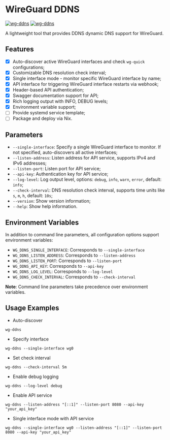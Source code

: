 # WireGuard DDNS

[![wg-ddns](https://img.shields.io/badge/LICENSE-GPLv3%20Liscense-blue?style=flat-square)](./LICENSE)
[![wg-ddns](https://img.shields.io/badge/GitHub-WireGuard%20DDNS-blueviolet?style=flat-square&logo=github)](https://github.com/fernvenue/wg-ddns)

A lightweight tool that provides DDNS dynamic DNS support for WireGuard.

## Features

- [x] Auto-discover active WireGuard interfaces and check `wg-quick` configurations;
- [x] Customizable DNS resolution check interval;
- [x] Single interface mode - monitor specific WireGuard interface by name;
- [x] API interface for triggering WireGuard interface restarts via webhook;
- [x] Header-based API authentication;
- [x] Swagger documentation support for API;
- [x] Rich logging output with INFO, DEBUG levels;
- [x] Environment variable support;
- [ ] Provide systemd service template;
- [ ] Package and deploy via Nix.

## Parameters

- `--single-interface`: Specify a single WireGuard interface to monitor. If not specified, auto-discovers all active interfaces;
- `--listen-address`: Listen address for API service, supports IPv4 and IPv6 addresses;
- `--listen-port`: Listen port for API service;
- `--api-key`: Authentication key for API service;
- `--log-level`: Log output level, options: `debug`, `info`, `warn`, `error`, default: `info`;
- `--check-interval`: DNS resolution check interval, supports time units like `s`, `m`, `h`, default: `10s`;
- `--version`: Show version information;
- `--help`: Show help information.

## Environment Variables

In addition to command line parameters, all configuration options support environment variables:

- `WG_DDNS_SINGLE_INTERFACE`: Corresponds to `--single-interface`
- `WG_DDNS_LISTEN_ADDRESS`: Corresponds to `--listen-address`
- `WG_DDNS_LISTEN_PORT`: Corresponds to `--listen-port`
- `WG_DDNS_API_KEY`: Corresponds to `--api-key`
- `WG_DDNS_LOG_LEVEL`: Corresponds to `--log-level`
- `WG_DDNS_CHECK_INTERVAL`: Corresponds to `--check-interval`

**Note**: Command line parameters take precedence over environment variables.

## Usage Examples

- Auto-discover

```
wg-ddns
```

- Specify interface

```
wg-ddns --single-interface wg0
```

- Set check interval

```
wg-ddns --check-interval 5m
```

- Enable debug logging

```
wg-ddns --log-level debug
```

- Enable API service

```
wg-ddns --listen-address "[::1]" --listen-port 8080 --api-key "your_api_key"
```

- Single interface mode with API service

```
wg-ddns --single-interface wg0 --listen-address "[::1]" --listen-port 8080 --api-key "your_api_key"
```

